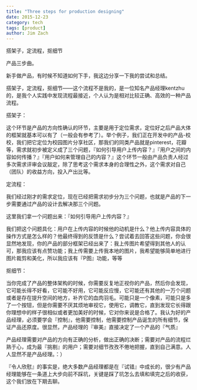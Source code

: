 ```yaml
---
title: "Three steps for production designing"
date: 2015-12-23
category: tech
tags: [product]
author: Jim Zach
---
```


搭架子，定流程，抠细节

 产品三步曲。

新手做产品，有时候不知道如何下手，我这边分享一下我的尝试和总结。

搭架子，定流程，抠细节——这个流程不是我的，是一位知名产品经理kentzhu的，是我个人实践中发现流程最接近，个人认为是相对比较正确、高效的一种产品流程。

搭架子：

这个环节是产品的方向性确认的环节，主要是用于定位需求，定位好之后产品大体的框架就基本可以有了（一般会有参考了）。举个例子，我们正在开发中的产品-校校，我们把它定位为校园图片分享社区，那我们的同类产品就是pinterest，花瓣等，需求就初步被定义成了三个问题，『如何引导用户上传内容？』『用户之间的内容如何传播？』『用户如何来管理自己的内容？』这个环节一般由产品负责人经过多次需求评审会议敲定，除了思考这个需求本身的合理性之外，这个需求对自己（团队）的收益方向，投入产出比等。

定流程：

我们经过刚才的需求定位，现在已经把需求初步分为三个问题，也就是产品的下一步需要通过产品的设计去解决那三个问题。

这里我们拿一个问题出来：『如何引导用户上传内容？』

我们把这个问题具化：用户在上传内容的时候他的动机是什么？他上传内容具体的操作方式是怎么样的？他最终得到的反馈是什么？尝试着去回答这些问题，你会很显然地发现，你的产品的部分框架已经出来了：我上传图片希望得到其他人的认可，那我应该有点赞功能；我上传需要上传我本地的图片，我希望能够简单地进行图片裁剪和美化，所以我应该有『P图』功能，等等

抠细节：

当你完成了产品的整体架构的时候，你需要反复地正视你的产品，然后你会发现，它可能长得不好看，它可能不好用，它可能反应慢，它可能还有其他的一万个问题或者是存在提升空间的地方，补齐它的血肉羽毛。可能只是一个像素，可能只是多了一个按钮，但是你需要不厌其烦地审视它，使用它，调教它，直到发现它长得跟你理想中的样子很相似或者更加美好的时候，它对你来说是合格了。我认为好的产品经理，必须要学会『控制』，他需要控制，他需要控制产品诞生的所有细节，保证产品还原度。很显然，产品经理的『审美』直接决定了一个产品的『气质』

产品经理需要对产品的方向有正确的分析，做出正确的决断；需要对产品的流程烂熟于心，成为最『挑剔』的用户；需要对细节孜孜不倦地把握，直到自己满意。人人显然不是产品经理。：）

『令人欣慰』的事实是，绝大多数产品经理都是在『试错』中成长的，很少有产品经理能够在一条道上大步向前不踩坑，关键是踩了坑怎么去填和填完之后的收获，这个我们放在下期去聊。
